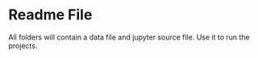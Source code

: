 # Readme File

All folders will contain a data file and jupyter source file.
Use it to run the projects.
